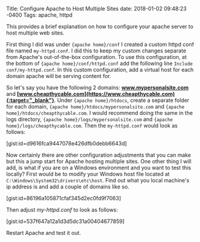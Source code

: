 Title: Configure Apache to Host Multiple Sites
date: 2018-01-02 09:48:23 -0400
Tags: apache, httpd

This provides a brief explanation on how to configure your apache server to host multiple web sites.
<!-- PELICAN_END_SUMMARY -->

First thing I did was under ```{apache home}/conf``` I created a custom httpd conf file named ```my-httpd.conf```.  I did this to keep my custom changes separate from Apache's out-of-the-box configuration.  To use this configuration, at the bottom of ```{apache home}/conf/httpd.conf``` add the following line ```Include conf/my-httpd.conf```.  In this custom configuration, add a virtual host for each domain apache will be serving content for.

So let's say you have the following 2 domains: **www.mypersonalsite.com** and **[www.cheapthycable.com](https://www.cheapthycable.com){:target="_blank"}**.  Under ```{apache home}/htdocs```, create a separate folder for each domain, ```{apache home}/htdocs/mypersonalsite.com``` and ```{apache home}/htdocs/cheapthycable.com```.  I would recommend doing the same in the logs directory, ```{apache home}/logs/mypersonalsite.com``` and ```{apache home}/logs/cheapthycable.com```.  Then the ```my-httpd.conf``` would look as follows:

[gist:id=d9616fca9447078e426dfb0debb6643d]

Now certainly there are other configuration adjustments that you can make but this a jump start for Apache hosting multiple sites.  One other thing I will add, is what if you are on a Windows environment and you want to test this locally?  First would be to modify your Windows host file located at ```C:\Windows\System32\drivers\etc\host```.  Find out what you local machine's ip address is and add a couple of domains like so.

[gist:id=86196a105871cfaf345d2ec0fd9f7063]

Then adjust _my-httpd.conf_ to look as follows:

[gist:id=537f647a12a1d3d5dc31a00404677859]

Restart Apache and test it out.